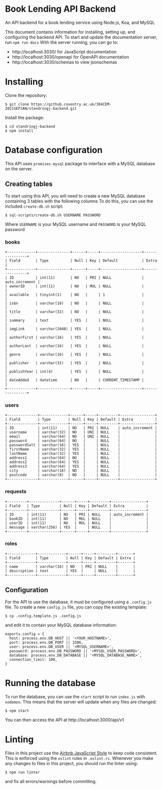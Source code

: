 # Book Lending API Backend
An API backend for a book lending service using Node.js, Koa, and MySQL

This document contains information for installing, setting up, and configuring the backend API.
To start and update the documentation server, run ```npm run docs```
With the server running, you can go to:
- http://localhost:3030/ for JavaScript documentation
- http://localhost:3030/openapi for OpenAPI documentation
- http://localhost:3030/schemas to view jsonschemas

# Installing
Clone the repository:
```
$ git clone https://github.coventry.ac.uk/304CEM-2021SEPJAN/standringj-backend.git
```
Install the package:
```
$ cd standringj-backend
$ npm install
```
# Database configuration
This API uses ```promises-mysql``` package to interface with a MySQL database on the server.
## Creating tables
To start using this API, you will need to create a new MySQL database containing 3 tables with the following columns
To do this, you can use the included ```create-db.sh``` script:
```
$ sql-scripts/create-db.sh USERNAME PASSWORD
```
Where ```USERNAME``` is your MySQL username and ```PASSWORD``` is your MySQL password
### books
```
+-------------+---------------+------+-----+-------------------+----------------+
| Field       | Type          | Null | Key | Default           | Extra          |
+-------------+---------------+------+-----+-------------------+----------------+
| ID          | int(11)       | NO   | PRI | NULL              | auto_increment |
| ownerID     | int(11)       | NO   | MUL | NULL              |                |
| available   | tinyint(1)    | NO   |     | 1                 |                |
| isbn        | varchar(10)   | NO   |     | NULL              |                |
| title       | varchar(32)   | NO   |     | NULL              |                |
| summary     | text          | YES  |     | NULL              |                |
| imgLink     | varchar(2048) | YES  |     | NULL              |                |
| authorFirst | varchar(16)   | YES  |     | NULL              |                |
| authorLast  | varchar(16)   | YES  |     | NULL              |                |
| genre       | varchar(16)   | YES  |     | NULL              |                |
| publisher   | varchar(32)   | YES  |     | NULL              |                |
| publishYear | int(4)        | YES  |     | NULL              |                |
| dateAdded   | datetime      | NO   |     | CURRENT_TIMESTAMP |                |
+-------------+---------------+------+-----+-------------------+----------------+
```
### users
```
+--------------+-------------+------+-----+---------+----------------+
| Field        | Type        | Null | Key | Default | Extra          |
+--------------+-------------+------+-----+---------+----------------+
| ID           | int(11)     | NO   | PRI | NULL    | auto_increment |
| username     | varchar(32) | NO   | UNI | NULL    |                |
| email        | varchar(64) | NO   | UNI | NULL    |                |
| password     | varchar(64) | NO   |     | NULL    |                |
| passwordSalt | varchar(16) | YES  |     | NULL    |                |
| firstName    | varchar(32) | YES  |     | NULL    |                |
| lastName     | varchar(32) | YES  |     | NULL    |                |
| address1     | varchar(64) | NO   |     | NULL    |                |
| address2     | varchar(64) | YES  |     | NULL    |                |
| address3     | varchar(64) | YES  |     | NULL    |                |
| city         | varchar(16) | NO   |     | NULL    |                |
| postcode     | varchar(8)  | NO   |     | NULL    |                |
+--------------+-------------+------+-----+---------+----------------+
```
### requests
```
+---------+--------------+------+-----+---------+----------------+
| Field   | Type         | Null | Key | Default | Extra          |
+---------+--------------+------+-----+---------+----------------+
| ID      | int(11)      | NO   | PRI | NULL    | auto_increment |
| bookID  | int(11)      | NO   | MUL | NULL    |                |
| userID  | int(11)      | NO   | MUL | NULL    |                |
| message | varchar(256) | YES  |     | NULL    |                |
+---------+--------------+------+-----+---------+----------------+
```
### roles
```
+-------------+-------------+------+-----+---------+-------+
| Field       | Type        | Null | Key | Default | Extra |
+-------------+-------------+------+-----+---------+-------+
| name        | varchar(16) | NO   | PRI | NULL    |       |
| description | text        | YES  |     | NULL    |       |
+-------------+-------------+------+-----+---------+-------+
```
## Configuration
For the API to use the database, it must be configured using a ```.config.js``` file.
To create a new ```config.js``` file, you can copy the existing template:
```
$ cp .config.template.js .config.js
```
and edit it to contain your MySQL database information:
```
exports.config = {
  host: process.env.DB_HOST || '<YOUR_HOSTNAME>',
  port: process.env.DB_PORT || 3306,
  user: process.env.DB_USER || '<MYSQL_USERNAME>',
  password: process.env.DB_PASSWORD || '<MYSQL_USER_PASSWORD>',
  database: process.env.DB_DATABASE || '<MYSQL_DATABASE_NAME>',
  connection_limit: 100,
}
```

# Running the database
To run the database, you can use the ```start``` script to run ```index.js``` with ```nodemon```. This means that the server will update when any files are changed:
```
$ npm start
```
You can then access the API at http://localhost:3000/api/v1

# Linting
Files in this project use the [Airbnb JavaScript Style](https://github.com/airbnb/javascript) to keep code consistent. This is enforced using the ```eslint``` rules in ```.eslint.rc```. 
Whenever you make any changes to files in this project, you should run the linter using:
```
$ npm run linter
```
and fix all errors/warnings before committing.

